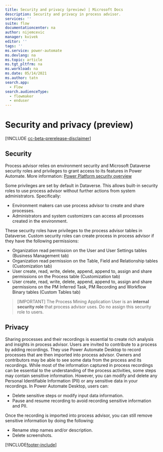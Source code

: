 ```yaml
---
title: Security and privacy (preview) | Microsoft Docs
description: Security and privacy in process advisor.
services: ''
suite: flow
documentationcenter: na
author: nijemcevic 
manager: kvivek
editor: ''
tags: ''
ms.service: power-automate
ms.devlang: na
ms.topic: article
ms.tgt_pltfrm: na
ms.workload: na
ms.date: 05/14/2021
ms.author: tatn
search.app: 
  - Flow
search.audienceType: 
  - flowmaker
  - enduser
---
```

# Security and privacy (preview)

[!INCLUDE [cc-beta-prerelease-disclaimer](includes/cc-beta-prerelease-disclaimer.md)]

## Security

Process advisor relies on environment security and Microsoft Dataverse security roles and privileges to grant access to its features in Power Automate. More information: [Power Platform security overview](/power-platform/admin/wp-security)

Some privileges are set by default in Dataverse. This allows built-in security roles to use process advisor without further actions from system administrators. Specifically:

- Environment makers can use process advisor to create and share processes.
- Administrators and system customizers can access all processes created in the environment.

These security roles have privileges to the process advisor tables in Dataverse. Custom security roles can create process in process advisor if they have the following permissions:

- Organization read permission on the User and User Settings tables (Business Management tab)
- Organization read permission on the Table, Field and Relationship tables (Customization tab)
- User create, read, write, delete, append, append to, assign and share permissions on the Process table (Customization tab)
- User create, read, write, delete, append, append to, assign and share permissions on the PM Inferred Task, PM Recording and Workflow Binary tables (Custom Tables tab)

>[IMPORTANT]
>The Process Mining Application User is an **internal security role** that process advisor uses. Do no assign this security role to users.

## Privacy

Sharing processes and their recordings is essential to create rich analysis and insights in process advisor. Users are invited to contribute to a process by adding recordings. They use Power Automate Desktop to record processes that are then imported into process advisor. Owners and contributors may be able to see some data from the process and its recordings.
While most of the information captured in process recordings can be essential to the understanding of the process activities, some steps may contain sensitive information. However, you can modify and delete any Personal Identifiable Information (PII) or any sensitive data in your recordings.
In Power Automate Desktop, users can:

- Delete sensitive steps or modify input data information.
- Pause and resume recording to avoid recording sensitive information and PII.

Once the recording is imported into process advisor, you can still remove sensitive information by doing the following:

- Rename step names and/or description.
- Delete screenshots.


[!INCLUDE[footer-include](includes/footer-banner.md)]
